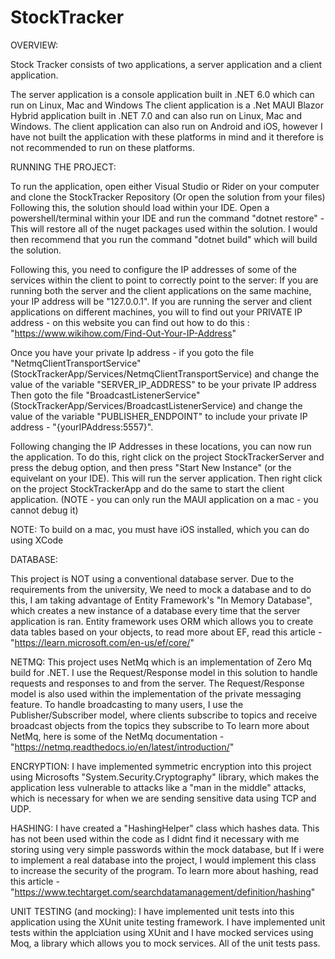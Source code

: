 # StockTracker

OVERVIEW:

Stock Tracker consists of two applications, a server application and a client application.

The server application is a console application built in .NET 6.0 which can run on Linux, Mac and Windows
The client application is a .Net MAUI Blazor Hybrid application built in .NET 7.0 and can also run on Linux, Mac and Windows. The client application can also run on Android and iOS, however I have not built the application with these platforms in mind and it therefore is not recommended to run on these platforms.


RUNNING THE PROJECT:

To run the application, open either Visual Studio or Rider on your computer and clone the StockTracker Repository (Or open the solution from your files)
Following this, the solution should load within your IDE.
Open a powershell/terminal within your IDE and run the command "dotnet restore" - This will restore all of the nuget packages used within the solution.
I would then recommend that you run the command "dotnet build" which will build the solution.

Following this, you need to configure the IP addresses of some of the services within the client to point to correctly point to the server:
If you are running both the server and the client applications on the same machine, your IP address will be "127.0.0.1".
If you are running the server and client applications on different machines, you will to find out your PRIVATE IP address - on this website you can find out how to do this : "https://www.wikihow.com/Find-Out-Your-IP-Address"

Once you have your private Ip address - if you goto the file "NetmqClientTransportService" (StockTrackerApp/Services/NetmqClientTransportService) and change the value of the variable "SERVER_IP_ADDRESS" to be your private IP address
Then goto the file "BroadcastListenerService" (StockTrackerApp/Services/BroadcastListenerService) and change the value of the variable "PUBLISHER_ENDPOINT" to include your private IP address - "{yourIPAddress:5557}".

Following changing the IP Addresses in these locations, you can now run the application.
To do this, right click on the project StockTrackerServer and press the debug option, and then press "Start New Instance" (or the equivelant on your IDE). This will run the server application.
Then right click on the project StockTrackerApp and do the same to start the client application. (NOTE - you can only run the MAUI application on a mac - you cannot debug it)

NOTE: To build on a mac, you must have iOS installed, which you can do using XCode


DATABASE:

This project is NOT using a conventional database server.
Due to the requirements from the university, We need to mock a database and to do this, I am taking advantage of Entity Framework's "In Memory Database", which creates a new instance of a database every time that the server application is ran.
Entity framework uses ORM which allows you to create data tables based on your objects, to read more about EF, read this article - "https://learn.microsoft.com/en-us/ef/core/"


NETMQ:
This project uses NetMq which is an implementation of Zero Mq build for .NET.
I use the Request/Response model in this solution to handle requests and responses to and from the server. The Request/Response model is also used within the implementation of the private messaging feature.
To handle broadcasting to many users, I use the Publisher/Subscriber model, where clients subscribe to topics and receive broadcast objects from the topics they subscribe to
To learn more about NetMq, here is some of the NetMq documentation - "https://netmq.readthedocs.io/en/latest/introduction/"


ENCRYPTION:
I have implemented symmetric encryption into this project using Microsofts "System.Security.Cryptography" library, which makes the application less vulnerable to attacks like a "man in the middle" attacks, which is necessary for when we are sending sensitive data using TCP and UDP.


HASHING:
I have created a "HashingHelper" class which hashes data. This has not been used within the code as I didnt find it necessary with me storing using very simple passwords within the mock database, but If i were to implement a real database into the project, I would implement this class to increase the security of the program.
To learn more about hashing, read this article - "https://www.techtarget.com/searchdatamanagement/definition/hashing"

UNIT TESTING (and mocking):
I have implemented unit tests into this application using the XUnit unite testing framework. I have implemented unit tests within the applciation using XUnit and I have mocked services using Moq, a library which allows you to mock services. All of the unit tests pass.


